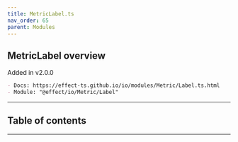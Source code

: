```yaml
---
title: MetricLabel.ts
nav_order: 65
parent: Modules
---
```


## MetricLabel overview

Added in v2.0.0

```md
- Docs: https://effect-ts.github.io/io/modules/Metric/Label.ts.html
- Module: "@effect/io/Metric/Label"
```

---

<h2 class="text-delta">Table of contents</h2>

---
